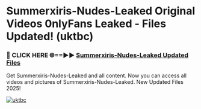 # Summerxiris-Nudes-Leaked Original Videos 0nlyFans Leaked - Files Updated! (uktbc)

<h3>🔴 CLICK HERE 🌐==►► <a href="https://tinyurl.com/yc6ubb5a" rel="nofollow">Summerxiris-Nudes-Leaked Updated Files</a></h3>

Get Summerxiris-Nudes-Leaked and all content. Now you can access all videos and pictures of Summerxiris-Nudes-Leaked. New Updated Files 2025!

[![uktbc](https://i.imgur.com/7eu0CRL.gif)](https://tinyurl.com/yc6ubb5a)
